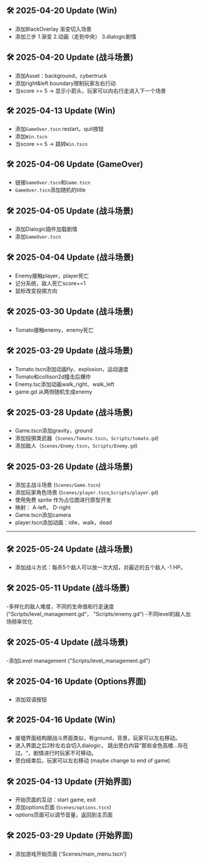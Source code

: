 ## 🛠️ 2025-04-20 Update (Win)
- 添加BlackOverlay 渐变切入场景
- 添加三步 1.渐变 2.动画（走到中央） 3.dialogic剧情


## 🛠️ 2025-04-20 Update (战斗场景)
- 添加Asset：background，cybertruck
- 添加right&left boundary限制玩家左右行动
- 当score >= 5 -> 显示小箭头，玩家可以向右行走进入下一个场景


## 🛠️ 2025-04-13 Update (Win)
- 添加`GameOver.tscn` restart，quit按钮
- 添加`Win.tscn`
- 当score >= 5 -> 跳转`Win.tscn`

## 🛠️ 2025-04-06 Update (GameOver)
- 链接`GameOver.tscn`和`Game.tscn`
- `GameOver.tscn`添加随机的title


## 🛠️ 2025-04-05 Update (战斗场景)
- 添加Dialogic插件加载剧情
- 添加`GameOver.tscn`

## 🛠️ 2025-04-04 Update (战斗场景)
- Enemy接触player，player死亡
- 记分系统，敌人死亡score+=1
- 鼠标改变投掷方向

## 🛠️ 2025-03-30 Update (战斗场景)
- Tomato接触enemy，enemy死亡

## 🛠️ 2025-03-29 Update (战斗场景)
- Tomato.tscn添加动画fly、explosion，运动速度
- Tomato和collison2d撞击后爆炸
- Enemy.tsc添加动画walk_right、walk_left
- game.gd 从两侧随机生成enemy

## 🛠️ 2025-03-28 Update (战斗场景)
- Game.tscn添加gravity，ground
- 添加投掷类武器（`Scenes/Tomato.tscn`，`Scripts/tomato.gd`)
- 添加敌人（`Scenes/Enemy.tscn`，`Scripts/Enemy.gd`)

## 🛠️ 2025-03-26 Update (战斗场景)
- 添加主战斗场景 (`Scenes/Game.tscn`)  
- 添加玩家角色场景 (`Scenes/player.tscn`,`Scripts/player.gd`)
- 使用免费 sprite 作为占位图进行原型开发
- 映射： A-left， D-right 
- Game.tscn添加camera
- player.tscn添加动画：idle，walk，dead

---

## 🛠️ 2025-05-24 Update (战斗场景)
- 添加战斗方式：每杀5个敌人可以放一次大招，对最近的五个敌人 -1 HP。

## 🛠️ 2025-05-11 Update (战斗场景)
-多样化的敌人难度，不同的生命值和行走速度 ("Scripts/level_management.gd“， "Scripts/enemy.gd“)
-不同level的敌人出场频率优化

## 🛠️ 2025-05-4 Update (战斗场景)
-添加Level management ("Scripts/level_management.gd")


## 🛠️ 2025-04-16 Update (Options界面)
- 添加双语按钮

## 🛠️ 2025-04-16 Update (Win)
- 废墟界面结构跟战斗界面类似，有ground，背景，玩家可以左右移动。
- 进入界面之后2秒左右会切入dialogic， 跳出旁白内容“那些金色高楼...存在过。“，剧情进行时玩家不可移动。
- 旁白结束后，玩家可以左右移动 (maybe change to end of game)

## 🛠️ 2025-04-13 Update (开始界面)
- 开始页面的互动：start game, exit
- 添加options页面 (`Scenes/options.tscn`)
- options页面可以调节音量，返回到主页面

## 🛠️ 2025-03-29 Update (开始界面)
- 添加游戏开始页面 ('Scenes/main_menu.tscn')
